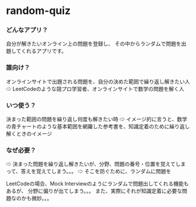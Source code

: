 # random-quiz

### どんなアプリ？
自分が解きたいオンライン上の問題を登録し、
その中からランダムで問題を出題してくれるアプリです。

### 誰向け？
オンラインサイトで出題される問題を、自分の決めた範囲で繰り返し解きたい人
⇨ LeetCodeのような競プロ学習者、オンラインサイトで数学の問題を解く人

### いつ使う？
決まった範囲の問題を繰り返し何度も解きたい時
⇨ イメージ的に言うと、数学の青チャートのような基本範囲を網羅した参考書を、知識定着のために繰り返し解くときのイメージ

### なぜ必要？
⇨ 決まった問題を繰り返し解きたいが、分野、問題の番号・位置を覚えてしまって、答えを覚えてしまう。。。
⇨ そこを防ぐために、ランダムに問題を

LeetCodeの場合、Mock Interviewのようにランダムで問題出してくれる機能もあるが、
分野に偏りが出てしまう。。。
また、実際にそれが知識定着に必要な問題なのかも微妙。。。
